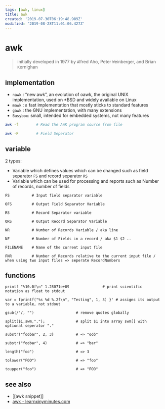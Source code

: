 ```yaml
---
tags: [awk, linux]
title: awk
created: '2019-07-30T06:19:48.989Z'
modified: '2019-08-28T11:01:06.427Z'
---
```


# awk

> initially developed in 1977 by `A`lfred Aho, Peter `W`einberger, and Brian `K`ernighan

## implementation
- `nawk`   : “new awk”, an evolution of oawk, the original UNIX implementation, used on *BSD and widely available on Linux
- `mawk`   : a fast implementation that mostly sticks to standard features
- `gawk`   : the GNU implementation, with many extensions
- `Busybox`: small, intended for embedded systems, not many features

```sh
awk -f        # Read the AWK program source from file

awk -F        # Field Seperator
```

## variable
2 types:
- Variable which defines values which can be changed such as field separator `FS` and record separator `RS`
- Variable which can be used for processing and reports such as Number of records, number of fields
```
FS          # Input field separator variable

OFS         # Output Field Separator Variable

RS          # Record Separator variable

ORS         # Output Record Separator Variable

NR          # Number of Records Variable / aka line

NF          # Number of Fields in a record / aka $1 $2 ..

FILENAME    # Name of the current input file

FNR         # Number of Records relative to the current input file / when using two input files => seperate RecordNumbers
```

## functions
```
printf "%10.0f\n" 1.28071e+09               # print scientific notation as float to stdout

var = fprintf("%s %d %.2f\n", "Testing", 1, 3) }' # assigns its output to a variable, not stdout

gsub(/"/, "")                   # remove quotes globally

split($1,swm,".");              # split $1 into array swm[] with optional seperator "."

substr("foobar", 2, 3)          # => "oob"

substr("foobar", 4)             # => "bar"

length("foo")                   # => 3

tolower("FOO")                  # => "foo"

toupper("foo")                  # => "FOO"
```

## see also
- [[awk snippet]]
- [awk - learnxinyminutes.com](https://learnxinyminutes.com/docs/awk/)
